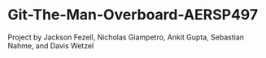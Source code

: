 # Git-The-Man-Overboard-AERSP497

Project by Jackson Fezell, Nicholas Giampetro, Ankit Gupta, Sebastian Nahme, and Davis Wetzel
